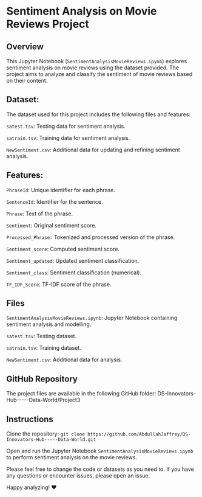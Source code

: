 # Sentiment Analysis on Movie Reviews Project

## Overview

This Jupyter Notebook (`SentimentAnalysisMovieReviews.ipynb`) explores sentiment analysis on movie reviews using the dataset provided. The project aims to analyze and classify the sentiment of movie reviews based on their content.

## Dataset: 

The dataset used for this project includes the following files and features:

`satest.tsv`: Testing data for sentiment analysis.

`satrain.tsv`: Training data for sentiment analysis.

`NewSentiment.csv`: Additional data for updating and refining sentiment analysis.

## Features:

`PhraseId`: Unique identifier for each phrase.

`SentenceId`: Identifier for the sentence.

`Phrase`: Text of the phrase.

`Sentiment`: Original sentiment score.

`Processed_Phrase:` Tokenized and processed version of the phrase.

`Sentiment_score`: Computed sentiment score.

`Sentiment_updated`: Updated sentiment classification.

`Sentiment_class`: Sentiment classification (numerical).

`TF_IDF_Score`: TF-IDF score of the phrase.

## Files

`SentimentAnalysisMovieReviews.ipynb`: Jupyter Notebook containing sentiment analysis and modelling.

`satest.tsv`: Testing dataset.

`satrain.tsv`: Training dataset.

`NewSentiment.csv`: Additional data for analysis.

## GitHub Repository

The project files are available in the following GitHub folder: DS-Innovators-Hub-----Data-World/Project3

## Instructions

Clone the repository: `git clone https://github.com/AbdullahJaffrey/DS-Innovators-Hub-----Data-World.git`

Open and run the Jupyter Notebook `SentimentAnalysisMovieReviews.ipynb` to perform sentiment analysis on the movie reviews.

Please feel free to change the code or datasets as you need to. If you have any questions or encounter issues, please open an issue.

Happy analyzing! ❤️
